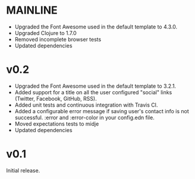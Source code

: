 MAINLINE
====

* Upgraded the Font Awesome used in the default template to 4.3.0.
* Upgraded Clojure to 1.7.0
* Removed incomplete browser tests
* Updated dependencies

v0.2
====

* Upgraded the Font Awesome used in the default template to 3.2.1.
* Added support for a title on all the user configured "social" links (Twitter, Facebook, GitHub, RSS).
* Added unit tests and continuous integration with Travis CI.
* Added a configurable error message if saving user's contact info is not successful. :error and :error-color in your config.edn file.
* Moved expectations tests to midje
* Updated dependencies

v0.1
====

Initial release.
